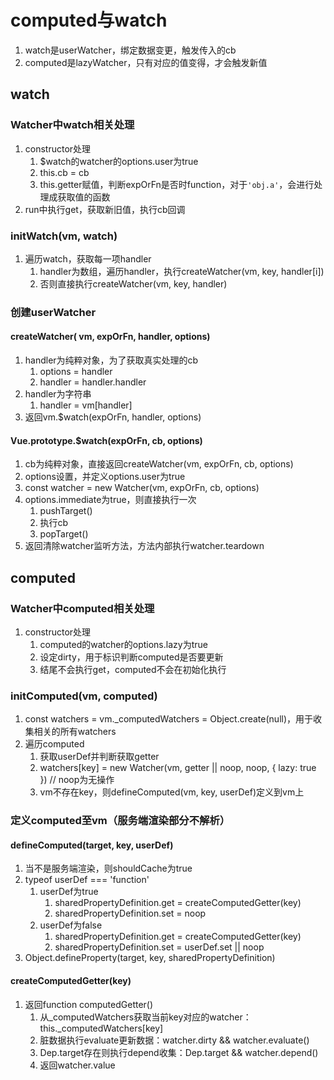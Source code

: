 # computed与watch

1. watch是userWatcher，绑定数据变更，触发传入的cb
2. computed是lazyWatcher，只有对应的值变得，才会触发新值

## watch

### Watcher中watch相关处理

1. constructor处理
    1. $watch的watcher的options.user为true
    2. this.cb = cb
    3. this.getter赋值，判断expOrFn是否时function，对于`'obj.a'`，会进行处理成获取值的函数
2. run中执行get，获取新旧值，执行cb回调

### initWatch(vm, watch)

1. 遍历watch，获取每一项handler
    1. handler为数组，遍历handler，执行createWatcher(vm, key, handler[i])
    2. 否则直接执行createWatcher(vm, key, handler)

### 创建userWatcher

#### createWatcher( vm, expOrFn, handler, options)

1. handler为纯粹对象，为了获取真实处理的cb
    1. options = handler
    2. handler = handler.handler
2. handler为字符串
    1. handler = vm[handler]
3. 返回vm.$watch(expOrFn, handler, options)

#### Vue.prototype.$watch(expOrFn, cb, options)

1. cb为纯粹对象，直接返回createWatcher(vm, expOrFn, cb, options)
2. options设置，并定义options.user为true
3. const watcher = new Watcher(vm, expOrFn, cb, options)
4. options.immediate为true，则直接执行一次
    1. pushTarget()
    2. 执行cb
    3. popTarget()
5. 返回清除watcher监听方法，方法内部执行watcher.teardown

## computed

### Watcher中computed相关处理

1. constructor处理
    1. computed的watcher的options.lazy为true
    2. 设定dirty，用于标识判断computed是否要更新
    3. 结尾不会执行get，computed不会在初始化执行

### initComputed(vm, computed)

1. const watchers = vm._computedWatchers = Object.create(null)，用于收集相关的所有watchers
2. 遍历computed
    1. 获取userDef并判断获取getter
    2. watchers[key] = new Watcher(vm, getter || noop, noop, { lazy: true }) // noop为无操作
    3. vm不存在key，则defineComputed(vm, key, userDef)定义到vm上

### 定义computed至vm（服务端渲染部分不解析）

#### defineComputed(target, key, userDef)

1. 当不是服务端渲染，则shouldCache为true
2. typeof userDef === 'function'
    1. userDef为true
        1. sharedPropertyDefinition.get = createComputedGetter(key)
        2. sharedPropertyDefinition.set = noop
    2. userDef为false
        1. sharedPropertyDefinition.get = createComputedGetter(key)
        2. sharedPropertyDefinition.set = userDef.set || noop
3. Object.defineProperty(target, key, sharedPropertyDefinition)

#### createComputedGetter(key)

1. 返回function computedGetter()
    1. 从_computedWatchers获取当前key对应的watcher：this._computedWatchers[key]
    2. 脏数据执行evaluate更新数据：watcher.dirty && watcher.evaluate()
    3. Dep.target存在则执行depend收集：Dep.target && watcher.depend()
    4. 返回watcher.value
